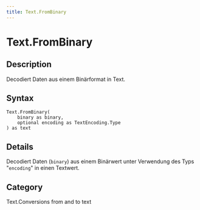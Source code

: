 ```yaml
---
title: Text.FromBinary
---
```


# Text.FromBinary


## Description

Decodiert Daten aus einem Binärformat in Text.


## Syntax

```powerquery
Text.FromBinary(
    binary as binary,
    optional encoding as TextEncoding.Type
) as text
```


## Details

Decodiert Daten (<code>binary</code>) aus einem Binärwert unter Verwendung des Typs "<code>encoding</code>" in einen Textwert.



## Category
Text.Conversions from and to text
